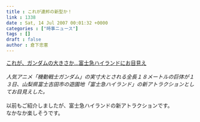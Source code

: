 ```yaml
---
title : これが連邦の新型か！
link : 1338
date : Sat, 14 Jul 2007 00:01:32 +0000
categories : ["時事ニュース"]
tags : []
draft : false
author : 倉下忠憲
---
```


<A HREF="http://www.yomiuri.co.jp/entertainment/news/20070713i515.htm" TARGET="_blank">これが、ガンダムの大きさか…富士急ハイランドにお目見え</A><BR><BR><I>人気アニメ「機動戦士ガンダム」の実寸大とされる全長１８メートルの巨体が１３日、山梨県富士吉田市の遊園地「富士急ハイランド」の新アトラクションとしてお目見えした。</I><BR><BR>以前もご紹介しましたが、富士急ハイランドの新アトラクションです。<BR>なかなか楽しそうです。<br><br>
